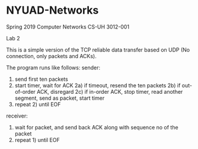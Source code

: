 # NYUAD-Networks

Spring 2019
Computer Networks CS-UH 3012-001



Lab 2

This is a simple version of the TCP reliable data transfer based on UDP (No connection, only packets and ACKs).

The program runs like follows:
sender:
1) send first ten packets
2) start timer, wait for ACK
	2a) if timeout, resend the ten packets
	2b) if out-of-order ACK, disregard
	2c) if in-order ACK, stop timer, read another segment, send as packet, start timer
3) repeat 2) until EOF

receiver:
1) wait for packet, and send back ACK along with sequence no of the packet
2) repeat 1) until EOF
